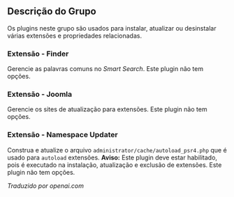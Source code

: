 <!-- Filename: Chunk4x:Extensions_Plugin_Manager_Edit_Extension_Group / Display title: Grupo de Extensões -->

## Descrição do Grupo

Os plugins neste grupo são usados para instalar, atualizar ou desinstalar várias extensões e propriedades relacionadas.

### Extensão - Finder

Gerencie as palavras comuns no *Smart Search*. Este plugin não tem opções.

### Extensão - Joomla

Gerencie os sites de atualização para extensões. Este plugin não tem opções.

### Extensão - Namespace Updater

Construa e atualize o arquivo `administrator/cache/autoload_psr4.php` que é usado para `autoload` extensões. **Aviso:** Este plugin deve estar habilitado, pois é executado na instalação, atualização e exclusão de extensões. Este plugin não tem opções.

*Traduzido por openai.com*

